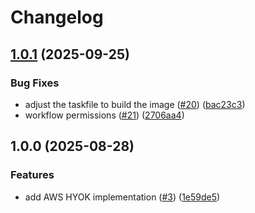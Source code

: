 # Changelog

## [1.0.1](https://github.com/openkcm/keystore-plugins/compare/v1.0.0...v1.0.1) (2025-09-25)


### Bug Fixes

* adjust the taskfile to build the image ([#20](https://github.com/openkcm/keystore-plugins/issues/20)) ([bac23c3](https://github.com/openkcm/keystore-plugins/commit/bac23c3c702acdc49d9646c8c1234d80245a2c08))
* workflow permissions ([#21](https://github.com/openkcm/keystore-plugins/issues/21)) ([2706aa4](https://github.com/openkcm/keystore-plugins/commit/2706aa499c21329bfbf4769ba3b5624add367f4e))

## 1.0.0 (2025-08-28)


### Features

* add AWS HYOK implementation ([#3](https://github.com/openkcm/keystore-plugins/issues/3)) ([1e59de5](https://github.com/openkcm/keystore-plugins/commit/1e59de5b29c79506174c55d54ddc6fe290cacb13))
